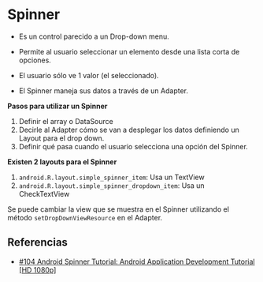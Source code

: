   Spinner
==========================

- Es un control parecido a un Drop-down menu.

- Permite al usuario seleccionar un elemento desde una lista corta de opciones.

- El usuario sólo ve 1 valor (el seleccionado).

- El Spinner maneja sus datos a través de un Adapter.

**Pasos para utilizar un Spinner**

1. Definir el array o DataSource
2. Decirle al Adapter cómo se van a desplegar los datos definiendo un Layout para el drop down.
3. Definir qué pasa cuando el usuario selecciona una opción del Spinner.

**Existen 2 layouts para el Spinner**
1. ```android.R.layout.simple_spinner_item```: Usa un TextView
2. ```android.R.layout.simple_spinner_dropdown_item```: Usa un CheckTextView

Se puede cambiar la view que se muestra en el Spinner utilizando el método ```setDropDownViewResource``` en el Adapter.

Referencias
------------
- [#104 Android Spinner Tutorial: Android Application Development Tutorial [HD 1080p]](https://www.youtube.com/watch?v=VEgw3Ia6PIs&index=104&list=PLonJJ3BVjZW6hYgvtkaWvwAVvOFB7fkLa&nohtml5=False)